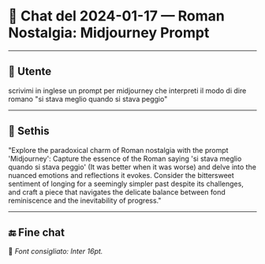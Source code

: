 # 📅 Chat del 2024-01-17 — Roman Nostalgia: Midjourney Prompt

---

## 👤 **Utente**

scrivimi in inglese un prompt per midjourney che interpreti il modo di dire romano "si stava meglio quando si stava peggio"

---

## 🤖 **Sethis**

"Explore the paradoxical charm of Roman nostalgia with the prompt 'Midjourney': Capture the essence of the Roman saying 'si stava meglio quando si stava peggio' (It was better when it was worse) and delve into the nuanced emotions and reflections it evokes. Consider the bittersweet sentiment of longing for a seemingly simpler past despite its challenges, and craft a piece that navigates the delicate balance between fond reminiscence and the inevitability of progress."

---

## 🔚 Fine chat

📌 *Font consigliato: Inter 16pt.*
